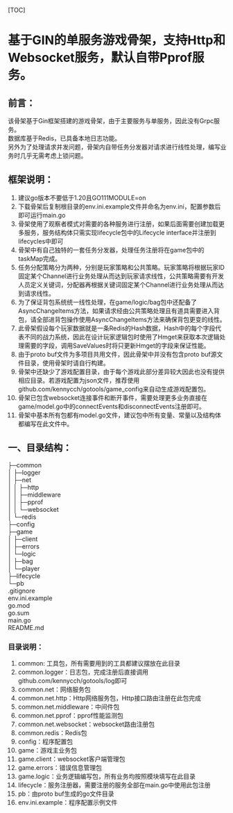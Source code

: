 [TOC]

# 基于GIN的单服务游戏骨架，支持Http和Websocket服务，默认自带Pprof服务。

## 前言：
该骨架基于Gin框架搭建的游戏骨架，由于主要服务与单服务，因此没有Grpc服务。<br/>
数据库基于Redis，已具备本地日志功能。<br/>
另外为了处理请求并发问题，骨架内自带任务分发器对请求进行线性处理，编写业务时几乎无需考虑上锁问题。<br/>

## 框架说明：

1.  建议go版本不要低于1.20且GO111MODULE=on
2.  下载骨架后复制根目录的env.ini.example文件并命名为env.ini，配置参数后即可运行main.go
3.  骨架使用了观察者模式对需要的各种服务进行注册，如果后面需要创建加载更多服务，服务结构体只需实现lifecycle包中的Lifecycle interface并注册到lifecycles中即可
4.  骨架中有自己独特的一套任务分发器，处理任务注册将在game包中的taskMap完成。
5.  任务分配策略分为两种，分别是玩家策略和公共策略。玩家策略将根据玩家ID固定某个Channel进行业务处理从而达到玩家请求线性，公共策略需要有开发人员定义关键词，分配器再根据关键词固定某个Channel进行业务处理从而达到请求线性。
6.  为了保证背包系统统一线性处理，在game/logic/bag包中还配备了AsyncChangeItems方法，如果请求经由公共策略处理且有道具需要进入背包，请全部进背包操作使用AsyncChangeItems方法来确保背包更变的线性。
7.  此骨架假设每个玩家数据就是一条Redis的Hash数据，Hash中的每个字段代表不同的战力系统，因此在设计玩家逻辑包时使用了Hmget来获取本次逻辑处理需要的字段，调用SaveValues时将只更新Hmget的字段来保证性能。
8.  由于proto buf文件为多项目共用文件，因此骨架中并没有包含proto buf源文件目录，使用骨架时请自行构建。
9.  骨架中还缺少了游戏配置目录，由于每个游戏此部分差异较大因此也没有提供相应目录。若游戏配置为json文件，推荐使用github.com/kennycch/gotools/game_config来自动生成游戏配置包。
10. 骨架已包含websocket连接事件和断开事件，需要处理更多业务直接在game/model.go中的connectEvents和disconnectEvents注册即可。
11. 骨架中基本所有包都有model.go文件，建议包中所有变量、常量以及结构体都编写在此文件中。

## 一、目录结构：
├─common<br/>
│  ├─logger<br/>
│  ├─net<br/>
│  │  ├─http<br/>
│  │  ├─middleware<br/>
│  │  ├─pprof<br/>
│  │  └─websocket<br/>
│  └─redis<br/>
├─config<br/>
├─game<br/>
│  ├─client<br/>
│  ├─errors<br/>
│  └─logic<br/>
│      ├─bag<br/>
│      └─player<br/>
├─lifecycle<br/>
└─pb<br/>
.gitignore<br/>
env.ini.example<br/>
go.mod<br/>
go.sum<br/>
main.go<br/>
README.md<br/>

### 目录说明：
1.  common: 工具包，所有需要用到的工具都建议摆放在此目录<br/>
2.  common.logger：日志包，完成注册后直接调用github.com/kennycch/gotools/log即可<br/>
3.  common.net：网络服务包<br/>
4.  common.net.http：Http网络服务包，Http接口路由注册在此包完成<br/>
5.  common.net.middleware：中间件包<br/>
6.  common.net.pprof：pprof性能监测包<br/>
7.  common.net.websocket：websocket路由注册包<br/>
8.  common.redis：Redis包<br/>
9.  config：程序配置包<br/>
10. game：游戏主业务包<br/>
11. game.client：websocket客户端管理包<br/>
12. game.errors：错误信息管理包<br/>
13. game.logic：业务逻辑编写包，所有业务均按照模块填写在此目录<br/>
14. lifecycle：服务注册器，需要注册的服务全部在main.go中使用此包注册<br/>
15. pb：由proto buf生成的go文件目录<br/>
16. env.ini.example：程序配置示例文件<br/>